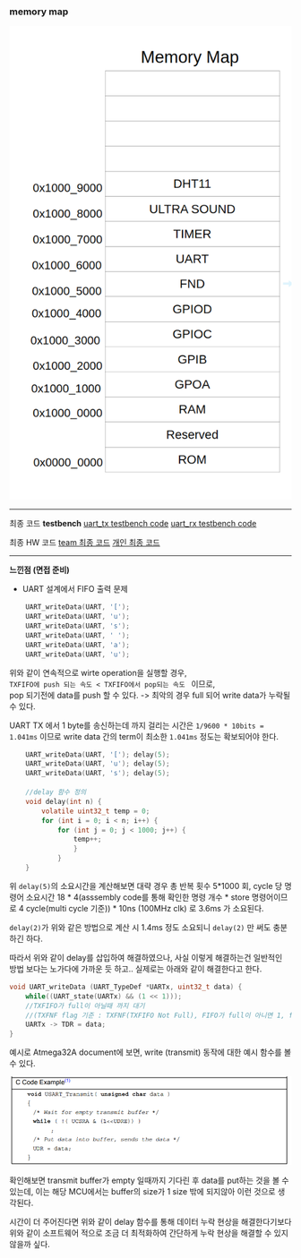 ### memory map
![](mem_map.png)

---
최종 코드
**testbench**
[uart_tx testbench code](3.uart_fifo/tb_uart_tx_fifo.sv)
[uart_rx testbench code](3.uart_fifo/tb_uart_rx_fifo.sv)

최종 HW 코드
[team 최종 코드](5.merge/)
[개인 최종 코드](4.addapp/)

---
**느낀점 (면접 준비)**
- UART 설계에서 FIFO 출력 문제
```c
    UART_writeData(UART, '[');
    UART_writeData(UART, 'u');
    UART_writeData(UART, 's');
    UART_writeData(UART, ' ');
    UART_writeData(UART, 'a');
    UART_writeData(UART, 'u');
```

위와 같이 연속적으로 wirte operation을 실행할 경우,  
`TXFIFO에 push 되는 속도 < TXFIFO에서 pop되는 속도 ` 이므로,  
pop 되기전에 data를 push 할 수 있다. -> 최악의 경우 full 되어 write data가 누락될 수 있다.  

UART TX 에서 1 byte를 송신하는데 까지 걸리는 시간은 `1/9600 * 10bits = 1.041ms` 이므로 write data 간의 term이 최소한 `1.041ms` 정도는 확보되어야 한다.


```c
    UART_writeData(UART, '['); delay(5);
    UART_writeData(UART, 'u'); delay(5);
    UART_writeData(UART, 's'); delay(5);

    //delay 함수 정의
    void delay(int n) {
        volatile uint32_t temp = 0;
        for (int i = 0; i < n; i++) {
            for (int j = 0; j < 1000; j++) {
                temp++;
                }
            }
    }
```

위 `delay(5)`의 소요시간을 계산해보면 대략 경우 총 반복 횟수 5*1000 회, cycle 당 명령어 소요시간 18 * 4(asssembly code를 통해 확인한 명령 개수 * store 명령어이므로 4 cycle(multi cycle 기준)) * 10ns (100MHz clk) 로 3.6ms 가 소요된다.

`delay(2)`가 위와 같은 방법으로 계산 시 1.4ms 정도 소요되니 `delay(2)` 만 써도 충분하긴 하다.

따라서 위와 같이 delay를 삽입하여 해결하였으나, 사실 이렇게 해결하는건 일반적인 방법 보다는 노가다에 가까운 듯 하고.. 실제로는 아래와 같이 해결한다고 한다.

```c
void UART_writeData (UART_TypeDef *UARTx, uint32_t data) {
    while((UART_state(UARTx) && (1 << 1))); 
    //TXFIFO가 full이 아닐때 까지 대기 
    //(TXFNF flag 기준 : TXFNF(TXFIFO Not Full), FIFO가 full이 아니면 1, full이면 0)
    UARTx -> TDR = data;
}
```

예시로 Atmega32A document에 보면, write (transmit) 동작에 대한 예시 함수를 볼 수 있다.

![](image.png)

확인해보면 transmit buffer가 empty 일때까지 기다린 후 data를 put하는 것을 볼 수있는데, 이는 해당 MCU에서는 buffer의 size가 1 size 밖에 되지않아 이런 것으로 생각된다.

시간이 더 주어진다면 위와 같이 delay 함수를 통해 데이터 누락 현상을 해결한다기보다 위와 같이 소프트웨어 적으로 조금 더 최적화하여 간단하게 누락 현상을 해결할 수 있지 않을까 싶다.